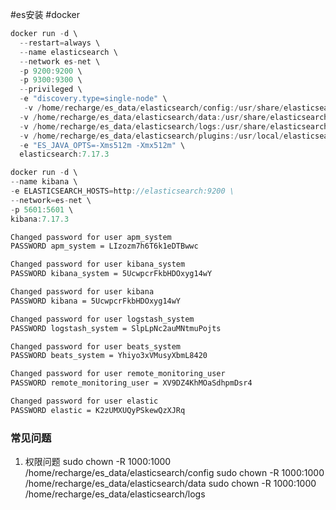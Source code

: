 #es安装 #docker
```java
docker run -d \
  --restart=always \
  --name elasticsearch \
  --network es-net \
  -p 9200:9200 \
  -p 9300:9300 \
  --privileged \
  -e "discovery.type=single-node" \
   -v /home/recharge/es_data/elasticsearch/config:/usr/share/elasticsearch/config \
  -v /home/recharge/es_data/elasticsearch/data:/usr/share/elasticsearch/data \
  -v /home/recharge/es_data/elasticsearch/logs:/usr/share/elasticsearch/logs \
  -v /home/recharge/es_data/elasticsearch/plugins:/usr/local/elasticsearch7.12.1/plugins \
  -e "ES_JAVA_OPTS=-Xms512m -Xmx512m" \
  elasticsearch:7.17.3
```



``` java
docker run -d \
--name kibana \
-e ELASTICSEARCH_HOSTS=http://elasticsearch:9200 \
--network=es-net \
-p 5601:5601 \
kibana:7.17.3
```


``` xml
Changed password for user apm_system
PASSWORD apm_system = LIzozm7h6T6k1eDTBwwc

Changed password for user kibana_system
PASSWORD kibana_system = 5UcwpcrFkbHDOxyg14wY

Changed password for user kibana
PASSWORD kibana = 5UcwpcrFkbHDOxyg14wY

Changed password for user logstash_system
PASSWORD logstash_system = SlpLpNc2auMNtmuPojts

Changed password for user beats_system
PASSWORD beats_system = Yhiyo3xVMusyXbmL8420

Changed password for user remote_monitoring_user
PASSWORD remote_monitoring_user = XV9DZ4KhMOaSdhpmDsr4

Changed password for user elastic
PASSWORD elastic = K2zUMXUQyPSkewQzXJRq
```


### 常见问题
1. 权限问题
sudo chown -R 1000:1000 /home/recharge/es_data/elasticsearch/config
sudo chown -R 1000:1000 /home/recharge/es_data/elasticsearch/data
sudo chown -R 1000:1000 /home/recharge/es_data/elasticsearch/logs

